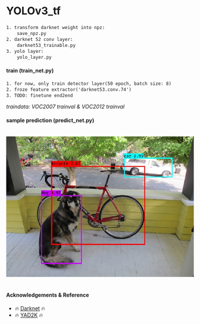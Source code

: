 # YOLOv3_tf

    1. transform darknet weight into npz:
        save_npz.py
    2. darknet 52 conv layer:
        darknet53_trainable.py
    3. yolo layer:
        yolo_layer.py
#### train (train_net.py)
    1. for now, only train detector layer(50 epoch, batch size: 8)
    2. froze feature extractor('darknet53.conv.74')
    3. TODO: finetune end2end
_traindata: VOC2007 trainval & VOC2012 trainval_
#### sample prediction (predict_net.py)
</br>
<img src="prediction.jpg">

</br>
</br>

#### Acknowledgements & Reference
- :fire: [Darknet](https://github.com/pjreddie/darknet) :fire:
- :fire: [YAD2K](https://github.com/allanzelener/YAD2K) :fire:


